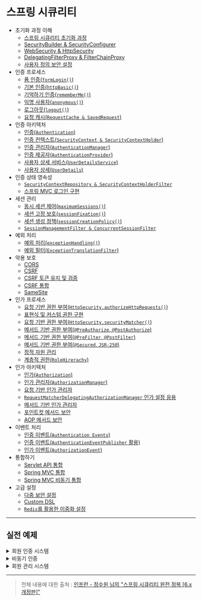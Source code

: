 # 스프링 시큐리티

- 초기화 과정 이해
  - [스프링 시큐리티 초기화 과정](https://github.com/genesis12345678/TIL/blob/main/Spring/security/security/init/Init.md)
  - [SecurityBuilder & SecurityConfigurer](https://github.com/genesis12345678/TIL/blob/main/Spring/security/security/init/BuilderConfigurer.md)
  - [WebSecurity & HttpSecurity](https://github.com/genesis12345678/TIL/blob/main/Spring/security/security/init/HttpSecurity.md)
  - [DelegatingFilterProxy & FilterChainProxy](https://github.com/genesis12345678/TIL/blob/main/Spring/security/security/init/FilterChainProxy.md)
  - [사용자 정의 보안 설정](https://github.com/genesis12345678/TIL/blob/main/Spring/security/security/init/Custom.md)
- 인증 프로세스
  - [폼 인증(`formLogin()`)](https://github.com/genesis12345678/TIL/blob/main/Spring/security/security/AuthenticationProcess/FormLogin.md)
  - [기본 인증(`httpBasic()`)](https://github.com/genesis12345678/TIL/blob/main/Spring/security/security/AuthenticationProcess/HttpBasic.md)
  - [기억하기 인증(`rememberMe()`)](https://github.com/genesis12345678/TIL/blob/main/Spring/security/security/AuthenticationProcess/RememberMe.md)
  - [익명 사용자(`anonymous()`)](https://github.com/genesis12345678/TIL/blob/main/Spring/security/security/AuthenticationProcess/Anonymous.md)
  - [로그아웃(`logout()`)](https://github.com/genesis12345678/TIL/blob/main/Spring/security/security/AuthenticationProcess/Logout.md)
  - [요청 캐시(`RequestCache & SavedRequest`)](https://github.com/genesis12345678/TIL/blob/main/Spring/security/security/AuthenticationProcess/RequestCache.md)
- 인증 아키텍처
  - [인증(`Authentication`)](https://github.com/genesis12345678/TIL/blob/main/Spring/security/security/AuthenticationArchitecture/Authentication.md)
  - [인증 컨텍스트(`SecurityContext & SecurityContextHolder`)](https://github.com/genesis12345678/TIL/blob/main/Spring/security/security/AuthenticationArchitecture/security/securityContext.md)
  - [인증 관리자(`AuthenticationManager`)](https://github.com/genesis12345678/TIL/blob/main/Spring/security/security/AuthenticationArchitecture/AuthenticationManager.md)
  - [인증 제공자(`AuthenticationProvider`)](https://github.com/genesis12345678/TIL/blob/main/Spring/security/security/AuthenticationArchitecture/AuthenticationProvider.md)
  - [사용자 상세 서비스(`UserDetailsService`)](https://github.com/genesis12345678/TIL/blob/main/Spring/security/security/AuthenticationArchitecture/UserDetailsService.md)
  - [사용자 상세(`UserDetails`)](https://github.com/genesis12345678/TIL/blob/main/Spring/security/security/AuthenticationArchitecture/UserDetails.md)
- 인증 상태 영속성
  - [`SecurityContextRepository & SecurityContextHolderFilter`](https://github.com/genesis12345678/TIL/blob/main/Spring/security/security/AuthenticationPersistence/ContextRepository.md)
  - [스프링 MVC 로그인 구현](https://github.com/genesis12345678/TIL/blob/main/Spring/security/security/AuthenticationPersistence/MVCLogin.md)
- 세션 관리
  - [동시 세션 제어(`maximumSessions()`)](https://github.com/genesis12345678/TIL/blob/main/Spring/security/security/SessionManagement/MaximumSessions.md)
  - [세션 고정 보호(`sessionFixation()`)](https://github.com/genesis12345678/TIL/blob/main/Spring/security/security/SessionManagement/SessionFixation.md)
  - [세션 생성 정책(`sessionCreationPolicy()`)](https://github.com/genesis12345678/TIL/blob/main/Spring/security/security/SessionManagement/SessionCreationPolicy.md)
  - [`SessionManagementFilter & ConcurrentSessionFilter`](https://github.com/genesis12345678/TIL/blob/main/Spring/security/security/SessionManagement/SessionFilter.md)
- 예외 처리
  - [예외 처리(`exceptionHandling()`)](https://github.com/genesis12345678/TIL/blob/main/Spring/security/security/exception/ExceptionHandling.md)
  - [예외 필터(`ExceptionTranslationFilter`)](https://github.com/genesis12345678/TIL/blob/main/Spring/security/security/exception/ExceptionTranslationFilter.md)
- 악용 보호
  - [CORS](https://github.com/genesis12345678/TIL/blob/main/Spring/security/security/Cors_Csrf/Cors.md)
  - [CSRF](https://github.com/genesis12345678/TIL/blob/main/Spring/security/security/Cors_Csrf/Csrf.md)
  - [CSRF 토큰 유지 및 검증](https://github.com/genesis12345678/TIL/blob/main/Spring/security/security/Cors_Csrf/CsrfToken.md)
  - [CSRF 통합](https://github.com/genesis12345678/TIL/blob/main/Spring/security/security/Cors_Csrf/CsrfAggregation.md)
  - [SameSite](https://github.com/genesis12345678/TIL/blob/main/Spring/security/security/Cors_Csrf/SameSite.md)
- 인가 프로세스
  - [요청 기반 권한 부여(`HttpSecurity.authorizeHttpRequests()`)](https://github.com/genesis12345678/TIL/blob/main/Spring/security/security/AuthorizeProcess/HttpRequests.md)
  - [표현식 및 커스텀 권한 구현](https://github.com/genesis12345678/TIL/blob/main/Spring/security/security/AuthorizeProcess/Expression.md)
  - [요청 기반 권한 부여(`HttpSecurity.securityMatcher()`)](https://github.com/genesis12345678/TIL/blob/main/Spring/security/security/AuthorizeProcess/security/securityMatcher.md)
  - [메서드 기반 권한 부여(`@PreAuthorize`, `@PostAuthorize`)](https://github.com/genesis12345678/TIL/blob/main/Spring/security/security/AuthorizeProcess/PreAuthorize.md)
  - [메서드 기반 권한 부여(`@PreFilter`, `@PostFilter`)](https://github.com/genesis12345678/TIL/blob/main/Spring/security/security/AuthorizeProcess/PreFIlter.md)
  - [메서드 기반 권한 부여(`@Secured`, `JSR-250`)](https://github.com/genesis12345678/TIL/blob/main/Spring/security/security/AuthorizeProcess/Secured.md)
  - [정적 자원 관리](https://github.com/genesis12345678/TIL/blob/main/Spring/security/security/AuthorizeProcess/StaticResource.md)
  - [계층적 권한(`RoleHirerachy`)](https://github.com/genesis12345678/TIL/blob/main/Spring/security/security/AuthorizeProcess/RoleHirerachy.md)
- 인가 아키텍처
  - [인가(`Authorization`)](https://github.com/genesis12345678/TIL/blob/main/Spring/security/security/AuthorizationProcess/Authorization.md)
  - [인가 관리자(`AuthorizationManager`)](https://github.com/genesis12345678/TIL/blob/main/Spring/security/security/AuthorizationProcess/AuthorizationManager.md)
  - [요청 기반 인가 관리자](https://github.com/genesis12345678/TIL/blob/main/Spring/security/security/AuthorizationProcess/AuthorityAuthorizationManager.md)
  - [`RequestMatcherDelegatingAuthorizationManager` 인가 설정 응용](https://github.com/genesis12345678/TIL/blob/main/Spring/security/security/AuthorizationProcess/RequestMatcherDelegatingAuthorizationManager.md)
  - [메서드 기반 인가 관리자](https://github.com/genesis12345678/TIL/blob/main/Spring/security/security/AuthorizationProcess/PreAuthorizeAuthorizationManager.md)
  - [포인트컷 메서드 보안](https://github.com/genesis12345678/TIL/blob/main/Spring/security/security/AuthorizationProcess/Pointcut.md)
  - [AOP 메서드 보안](https://github.com/genesis12345678/TIL/blob/main/Spring/security/security/AuthorizationProcess/AOP.md)
- 이벤트 처리
  - [인증 이벤트(`Authentication Events`)](https://github.com/genesis12345678/TIL/blob/main/Spring/security/security/Event/AuthenticationEvents.md)
  - [인증 이벤트(`AuthenticationEventPublisher` 활용)](https://github.com/genesis12345678/TIL/blob/main/Spring/security/security/Event/AuthenticationEventPublisher.md)
  - [인가 이벤트(`AuthorizationEvent`)](https://github.com/genesis12345678/TIL/blob/main/Spring/security/security/Event/AuthorizationEvent.md)
- 통합하기
  - [Servlet API 통합](https://github.com/genesis12345678/TIL/blob/main/Spring/security/security/Integration/Servlet.md)
  - [Spring MVC 통합](https://github.com/genesis12345678/TIL/blob/main/Spring/security/security/Integration/SpringMVC.md)
  - [Spring MVC 비동기 통합](https://github.com/genesis12345678/TIL/blob/main/Spring/security/security/Integration/SpringMVCAsync.md)
- 고급 설정
  - [다중 보안 설정](https://github.com/genesis12345678/TIL/blob/main/Spring/security/security/MultiSecurity/MultiSecurity.md)
  - [Custom DSL](https://github.com/genesis12345678/TIL/blob/main/Spring/security/security/MultiSecurity/CustomDSL.md)
  - [`Redis`를 활용한 이중화 설정](https://github.com/genesis12345678/TIL/blob/main/Spring/security/security/MultiSecurity/Redis.md)

---

## 실전 예제

<details>
  <summary>회원 인증 시스템</summary>

- [프로젝트 생성 및 기본 구성](https://github.com/genesis12345678/TIL/blob/main/Spring/security/security/Projects/%ED%9A%8C%EC%9B%90_%EC%9D%B8%EC%A6%9D_%EC%8B%9C%EC%8A%A4%ED%85%9C/%ED%94%84%EB%A1%9C%EC%A0%9D%ED%8A%B8%EC%83%9D%EC%84%B1/Main.md)
- [사용자 정의 보안 설정 및 기본 사용자 구성](https://github.com/genesis12345678/TIL/blob/main/Spring/security/security/Projects/%ED%9A%8C%EC%9B%90_%EC%9D%B8%EC%A6%9D_%EC%8B%9C%EC%8A%A4%ED%85%9C/%EB%B3%B4%EC%95%88%EC%84%A4%EC%A0%95/Main.md)
- [로그인 페이지 만들기](https://github.com/genesis12345678/TIL/blob/main/Spring/security/security/Projects/%ED%9A%8C%EC%9B%90_%EC%9D%B8%EC%A6%9D_%EC%8B%9C%EC%8A%A4%ED%85%9C/%EB%A1%9C%EA%B7%B8%EC%9D%B8%ED%8E%98%EC%9D%B4%EC%A7%80/Main.md)
- [회원가입(`PasswordEncoder`)](https://github.com/genesis12345678/TIL/blob/main/Spring/security/security/Projects/%ED%9A%8C%EC%9B%90_%EC%9D%B8%EC%A6%9D_%EC%8B%9C%EC%8A%A4%ED%85%9C/%ED%9A%8C%EC%9B%90%EA%B0%80%EC%9E%85/Main.md)
- [커스텀 `UserDetailsService`](https://github.com/genesis12345678/TIL/blob/main/Spring/security/security/Projects/%ED%9A%8C%EC%9B%90_%EC%9D%B8%EC%A6%9D_%EC%8B%9C%EC%8A%A4%ED%85%9C/userDetailsService/UserDetailsService.md)
- [커스텀 `AuthenticationProvider`](https://github.com/genesis12345678/TIL/blob/main/Spring/security/security/Projects/%ED%9A%8C%EC%9B%90_%EC%9D%B8%EC%A6%9D_%EC%8B%9C%EC%8A%A4%ED%85%9C/AuthenticationProvider/AuthenticationProvider.md)
- [커스텀 로그아웃](https://github.com/genesis12345678/TIL/blob/main/Spring/security/security/Projects/%ED%9A%8C%EC%9B%90_%EC%9D%B8%EC%A6%9D_%EC%8B%9C%EC%8A%A4%ED%85%9C/Logout/Main.md)
- [커스텀 인증상세 구현](https://github.com/genesis12345678/TIL/blob/main/Spring/security/security/Projects/%ED%9A%8C%EC%9B%90_%EC%9D%B8%EC%A6%9D_%EC%8B%9C%EC%8A%A4%ED%85%9C/%EC%9D%B8%EC%A6%9D%EC%83%81%EC%84%B8/Main.md)
- [커스텀 인증성공 핸들러](https://github.com/genesis12345678/TIL/blob/main/Spring/security/security/Projects/%ED%9A%8C%EC%9B%90_%EC%9D%B8%EC%A6%9D_%EC%8B%9C%EC%8A%A4%ED%85%9C/%EC%9D%B8%EC%A6%9D%EC%84%B1%EA%B3%B5%ED%95%B8%EB%93%A4%EB%9F%AC/Main.md)
- [커스텀 인증실패 핸들러](https://github.com/genesis12345678/TIL/blob/main/Spring/security/security/Projects/%ED%9A%8C%EC%9B%90_%EC%9D%B8%EC%A6%9D_%EC%8B%9C%EC%8A%A4%ED%85%9C/%EC%9D%B8%EC%A6%9D%EC%8B%A4%ED%8C%A8%ED%95%B8%EB%93%A4%EB%9F%AC/Main.md)
- [커스텀 접근제한 하기](https://github.com/genesis12345678/TIL/blob/main/Spring/security/security/Projects/%ED%9A%8C%EC%9B%90_%EC%9D%B8%EC%A6%9D_%EC%8B%9C%EC%8A%A4%ED%85%9C/%EC%A0%91%EA%B7%BC%EC%A0%9C%ED%95%9C/Main.md)

</details>

<details>
  <summary>비동기 인증</summary>

- [Rest 인증 보안 및 화면 구성](https://github.com/genesis12345678/TIL/blob/main/Spring/security/security/Projects/%EB%B9%84%EB%8F%99%EA%B8%B0_%EC%9D%B8%EC%A6%9D/Rest%ED%99%94%EB%A9%B4%EA%B5%AC%EC%84%B1/Main.md)
- [Rest 인증 필터 구현](https://github.com/genesis12345678/TIL/blob/main/Spring/security/security/Projects/%EB%B9%84%EB%8F%99%EA%B8%B0_%EC%9D%B8%EC%A6%9D/%EC%9D%B8%EC%A6%9D%ED%95%84%ED%84%B0/Main.md)
- [`RestAuthenticationProvider` 구현](https://github.com/genesis12345678/TIL/blob/main/Spring/security/security/Projects/%EB%B9%84%EB%8F%99%EA%B8%B0_%EC%9D%B8%EC%A6%9D/RestAuthenticationProvider/Main.md)
- [Rest 인증 성공 및 실패 핸들러](https://github.com/genesis12345678/TIL/blob/main/Spring/security/security/Projects/%EB%B9%84%EB%8F%99%EA%B8%B0_%EC%9D%B8%EC%A6%9D/%EC%9D%B8%EC%A6%9D%ED%95%B8%EB%93%A4%EB%9F%AC/Main.md)
- [Rest 인증 상태 영속하기](https://github.com/genesis12345678/TIL/blob/main/Spring/security/security/Projects/%EB%B9%84%EB%8F%99%EA%B8%B0_%EC%9D%B8%EC%A6%9D/%EC%9D%B8%EC%A6%9D%EC%83%81%ED%83%9C%EC%98%81%EC%86%8D/Main.md)
- [Rest 예외 처리](https://github.com/genesis12345678/TIL/blob/main/Spring/security/security/Projects/%EB%B9%84%EB%8F%99%EA%B8%B0_%EC%9D%B8%EC%A6%9D/%EC%98%88%EC%99%B8%EC%B2%98%EB%A6%AC/Main.md)
- [Rest 로그아웃 구현](https://github.com/genesis12345678/TIL/blob/main/Spring/security/security/Projects/%EB%B9%84%EB%8F%99%EA%B8%B0_%EC%9D%B8%EC%A6%9D/%EB%A1%9C%EA%B7%B8%EC%95%84%EC%9B%83/Main.md)
- [Rest CSRF 구현](https://github.com/genesis12345678/TIL/blob/main/Spring/security/security/Projects/%EB%B9%84%EB%8F%99%EA%B8%B0_%EC%9D%B8%EC%A6%9D/CSRF/Main.md)
- [Rest DSLs 구현](https://github.com/genesis12345678/TIL/blob/main/Spring/security/security/Projects/%EB%B9%84%EB%8F%99%EA%B8%B0_%EC%9D%B8%EC%A6%9D/DSLs/Main.md)

</details>

<details>
  <summary>회원 관리 시스템</summary>

- [기본 구성](https://github.com/genesis12345678/TIL/blob/main/Spring/security/security/Projects/%ED%9A%8C%EC%9B%90_%EA%B4%80%EB%A6%AC_%EC%8B%9C%EC%8A%A4%ED%85%9C/%EA%B8%B0%EB%B3%B8%EA%B5%AC%EC%84%B1/Main.md)
- [메모리 기반 프로그래밍 방식 인가 구현](https://github.com/genesis12345678/TIL/blob/main/Spring/security/security/Projects/%ED%9A%8C%EC%9B%90_%EA%B4%80%EB%A6%AC_%EC%8B%9C%EC%8A%A4%ED%85%9C/%EB%A9%94%EB%AA%A8%EB%A6%AC%EA%B8%B0%EB%B0%98/Main.md)
- [DB 연동 프로그래밍 방식 인가 구현](https://github.com/genesis12345678/TIL/blob/main/Spring/security/security/Projects/%ED%9A%8C%EC%9B%90_%EA%B4%80%EB%A6%AC_%EC%8B%9C%EC%8A%A4%ED%85%9C/DB/Main.md)
- [인가 설정 실시간 반영](https://github.com/genesis12345678/TIL/blob/main/Spring/security/security/Projects/%ED%9A%8C%EC%9B%90_%EA%B4%80%EB%A6%AC_%EC%8B%9C%EC%8A%A4%ED%85%9C/%EC%8B%A4%EC%8B%9C%EA%B0%84%EB%B0%98%EC%98%81/Main.md)
- [계층적 권한 적용](https://github.com/genesis12345678/TIL/blob/main/Spring/security/security/Projects/%ED%9A%8C%EC%9B%90_%EA%B4%80%EB%A6%AC_%EC%8B%9C%EC%8A%A4%ED%85%9C/%EA%B3%84%EC%B8%B5%EC%A0%81%EA%B6%8C%ED%95%9C/Main.md)
- [필터에 의한 DB 연동](https://github.com/genesis12345678/TIL/blob/main/Spring/security/security/Projects/%ED%9A%8C%EC%9B%90_%EA%B4%80%EB%A6%AC_%EC%8B%9C%EC%8A%A4%ED%85%9C/%ED%95%84%ED%84%B0DB/Main.md)

</details>

---

> 전체 내용에 대한 출처 : [인프런 - 정수원 님의 "스프링 시큐리티 완전 정복 [6.x 개정판]"](https://www.inflearn.com/course/%EC%8A%A4%ED%94%84%EB%A7%81-%EC%8B%9C%ED%81%90%EB%A6%AC%ED%8B%B0-%EC%99%84%EC%A0%84%EC%A0%95%EB%B3%B5#reviews)